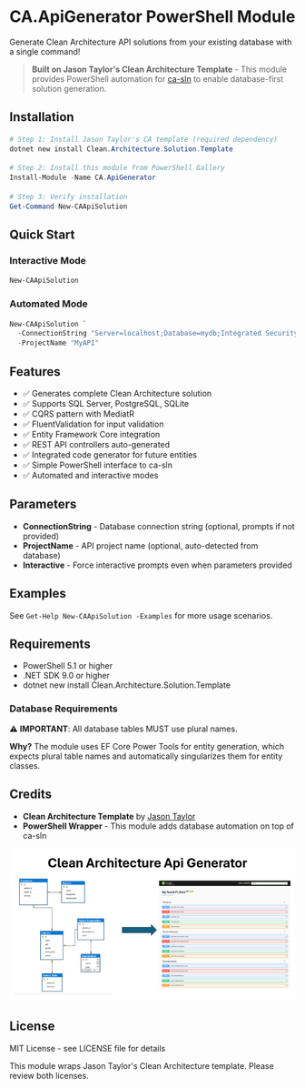 # CA.ApiGenerator PowerShell Module

Generate Clean Architecture API solutions from your existing database with a single command!

> **Built on Jason Taylor's Clean Architecture Template** - This module provides PowerShell automation for [ca-sln](https://github.com/jasontaylordev/CleanArchitecture) to enable database-first solution generation.

## Installation

```powershell
# Step 1: Install Jason Taylor's CA template (required dependency)
dotnet new install Clean.Architecture.Solution.Template

# Step 2: Install this module from PowerShell Gallery
Install-Module -Name CA.ApiGenerator

# Step 3: Verify installation
Get-Command New-CAApiSolution

```

## Quick Start

### Interactive Mode
```powershell
New-CAApiSolution
```

### Automated Mode
```powershell
New-CAApiSolution `
  -ConnectionString "Server=localhost;Database=mydb;Integrated Security=true;" `
  -ProjectName "MyAPI"
```

## Features

- ✅ Generates complete Clean Architecture solution
- ✅ Supports SQL Server, PostgreSQL, SQLite
- ✅ CQRS pattern with MediatR
- ✅ FluentValidation for input validation
- ✅ Entity Framework Core integration
- ✅ REST API controllers auto-generated
- ✅ Integrated code generator for future entities
- ✅ Simple PowerShell interface to ca-sln
- ✅ Automated and interactive modes

## Parameters

- **ConnectionString** - Database connection string (optional, prompts if not provided)
- **ProjectName** - API project name (optional, auto-detected from database)
- **Interactive** - Force interactive prompts even when parameters provided

## Examples

See `Get-Help New-CAApiSolution -Examples` for more usage scenarios.

## Requirements

- PowerShell 5.1 or higher
- .NET SDK 9.0 or higher
- dotnet new install Clean.Architecture.Solution.Template

### Database Requirements

⚠️ **IMPORTANT**: All database tables MUST use plural names.

**Why?** The module uses EF Core Power Tools for entity generation, which expects plural table names and automatically singularizes them for entity classes.



## Credits

- **Clean Architecture Template** by [Jason Taylor](https://github.com/jasontaylordev)
- **PowerShell Wrapper** - This module adds database automation on top of ca-sln

![CA API Generator Architecture](./images/CA_API_Generator_PowerPoint.png)

## License

MIT License - see LICENSE file for details

This module wraps Jason Taylor's Clean Architecture template. Please review both licenses.